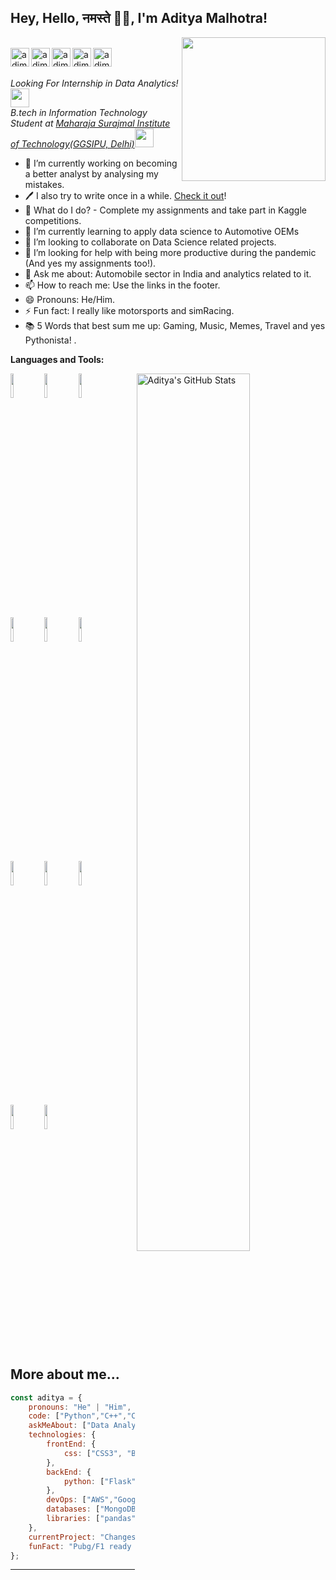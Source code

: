 
<h2>Hey, Hello, नमस्ते 🙏🏻, I'm Aditya Malhotra! </h2> <img align='right' src="https://media.giphy.com/media/M9gbBd9nbDrOTu1Mqx/giphy.gif" width="230"> 
<br/>
<div align = 'left'>
<a href="https://twitter.com/adimalhotra11">
  <img align="left" alt="adimalhotra11 | Twitter" width="30px" src="https://image.flaticon.com/icons/svg/2111/2111703.svg" />
</a>
<a href="https://www.linkedin.com/in/adimalhotra11/">
  <img align="left" alt="adimalhotra11's LinkdeIN" width="30px" src="https://image.flaticon.com/icons/svg/2111/2111465.svg" />
</a>
<a href="https://adimalhotra11.github.io/">
  <img align="left" alt="adimalhotra11's Portfolio" width="30px" src="https://www.flaticon.com/svg/static/icons/svg/684/684810.svg" />
</a>
<a href="https://www.facebook.com/aditya.malhotra.12979/">
  <img align="left" alt="adimalhotra11's Facebook" width="30px" src="https://image.flaticon.com/icons/svg/2111/2111342.svg" />
</a>
<a href="(https://www.instagram.com/adimalhotra11/">
  <img align="left" alt="adimalhotra11's Instagram" width="30px" src="https://image.flaticon.com/icons/svg/2111/2111421.svg" />
</a>
</a> <br /> <br />

<p><em>Looking For Internship in Data Analytics!<img src="https://media.giphy.com/media/WUlplcMpOCEmTGBtBW/giphy.gif" width="30"></br>B.tech in Information Technology Student at <a href="http://www.msit.in/">Maharaja Surajmal Institute of Technology(GGSIPU, Delhi)</a><img src="https://media.giphy.com/media/fYSnHlufseco8Fh93Z/giphy.gif" width="30">
</em></p>

- 🔭 I’m currently working on becoming a better analyst by analysing my mistakes.
- 🖊️ I also try to write once in a while. [Check it out](https://medium.com/@adityamalhotramcs)!
- 🔮 What do I do? - Complete my assignments and take part in Kaggle competitions.
- 🌱 I’m currently learning to apply data science to Automotive OEMs 
- 👯 I’m looking to collaborate on Data Science related projects.
- 🤔 I’m looking for help with being more productive during the pandemic (And yes my assignments too!). 
- 💬 Ask me about: Automobile sector in India and analytics related to it.
- 📫 How to reach me: Use the links in the footer.
- 😄 Pronouns: He/Him.
- ⚡ Fun fact: I really like motorsports and simRacing.
- 📚 5 Words that best sum me up: Gaming, Music, Memes, Travel and yes Pythonista! .


**Languages and Tools:** 

<p>
  <a>
    <img width="60%" align="right" alt="Aditya's GitHub Stats" src="https://github-readme-stats.vercel.app/api?username=adimalhotra11&show_icons=true&hide_border=true" />
  </a>


  <code><img width="10%" src="https://www.vectorlogo.zone/logos/python/python-ar21.svg"></code>
  <code><img width="10%" src="https://www.vectorlogo.zone/logos/tensorflow/tensorflow-ar21.svg"></code>
  <code><img width="10%" src="https://www.vectorlogo.zone/logos/opencv/opencv-ar21.svg"></code>
  <br />
  <code><img width="10%" src="https://www.vectorlogo.zone/logos/numpy/numpy-ar21.svg"></code>
  <code><img width="10%" src="https://www.vectorlogo.zone/logos/w3_html5/w3_html5-ar21.svg"></code>
  <code><img width="10%" src="https://www.vectorlogo.zone/logos/amazon_aws/amazon_aws-ar21.svg"></code>
  <br />
  <code><img width="10%" src="https://www.vectorlogo.zone/logos/mysql/mysql-ar21.svg"></code>
  <code><img width="10%" src="https://www.vectorlogo.zone/logos/sqlite/sqlite-ar21.svg"></code>
  <code><img width="10%" src="https://www.vectorlogo.zone/logos/pocoo_flask/pocoo_flask-ar21.svg"></code>
  <br />
  <code><img width="10%" src="https://www.vectorlogo.zone/logos/git-scm/git-scm-ar21.svg"></code>
  <code><img width="10%" src="https://www.vectorlogo.zone/logos/google_cloud/google_cloud-ar21.svg"></code>
  <br />
  
  

</p>

<div align="center">

</div>
  

##  More about me...  

```javascript
const aditya = {
    pronouns: "He" | "Him",
    code: ["Python","C++","C","Java"],
    askMeAbout: ["Data Analytics", "Machine learning/Deep Learning", "Gaming", "Memes"],
    technologies: {
        frontEnd: {
            css: ["CSS3", "Bootstrap"]
        },
        backEnd: {
            python: ["Flask","django"]
        },
        devOps: ["AWS","Google Cloud Platform"],
        databases: ["MongoDB", "MySql", "sqlite"],
        libraries: ["pandas", "numpy", "matplotlib", "open-cv", "PyTesseract"]
    },
    currentProject: "Changes in ground water level in Delhi over a span of+ years.",
    funFact: "Pubg/F1 ready for a match/race."
};
```




---
</p>
